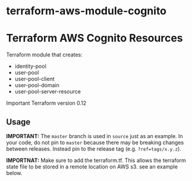 # terraform-aws-module-cognito

# Terraform AWS Cognito Resources

Terraform module that creates:
  - identity-pool
  - user-pool
  - user-pool-client
  - user-pool-domain
  - user-pool-server-resource
  

Important
Terraform version 0.12
## Usage

**IMPORTANT:** The `master` branch is used in `source` just as an example. In your code, do not pin to `master` because there may be breaking changes between releases.
Instead pin to the release tag (e.g. `?ref=tags/x.y.z`).

**IMPORTNAT:** Make sure to add the terraform.tf.  This allows the terraform state file to be stored in a remote location on AWS s3. see an example below.

